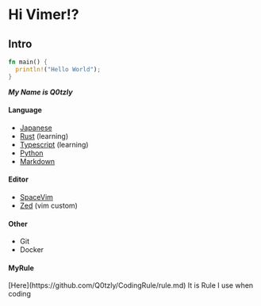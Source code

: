 # Hi Vimer!?

<h2>Intro</h2>


```rust
fn main() {
  println!("Hello World");
}
```


***My Name is Q0tzly***

<h4>Language</h4>

  - [Japanese](https://tsunagarujp.bunka.go.jp/?lang_id=EN)
  - [Rust](https://www.rust-lang.org/) (learning)
  - [Typescript](https://www.typescriptlang.org) (learning)
  - [Python](https://www.python.jp/)
  - [Markdown](https://daringfireball.net/projects/markdown/)

<h4>Editor</h4>

  - [SpaceVim](https://spacevim.org/)
  - [Zed](https://zed.dev/) (vim custom)

<h4>Other</h4>

  - Git
  - Docker

<h4>MyRule</h4>
[Here](https://github.com/Q0tzly/CodingRule/rule.md)
It is Rule I use when coding
